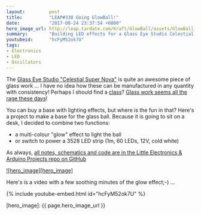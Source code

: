 ```yaml
---
layout:         post
title:          "LEAP#338 Going GlowBall!"
date:           "2017-08-24 23:37:54 +0800"
hero_image_url: http://leap.tardate.com/Kraft/GlowBall/assets/GlowBall_build.jpg
summary:        "Building LED effects for a Glass Eye Studio Celestial Planet Weight"
youtubeid:      "hcFyM52ok7U"
tags:
- Electronics
- LED
- Oscillators
---
```


The [Glass Eye Studio "Celestial Super Nova"](http://www.glasseyestudio.com/492f-glass-eye-studio-celestial-super-nova/) is quite
an awesome piece of glass work ... I have no idea how these can be manufactured in any quantity with consistency!
Perhaps I should find a [class](http://www.artglasscentre.com/studio.php)?
[Glass work seems all the rage these days](http://embedded.fm/episodes/210)!

You can buy a base with lighting effects, but where is the fun in that?
Here's a project to make a base for the glass ball. Because it is going to sit on a desk, I decided to combine two functions:

* a multi-colour "glow" effect to light the ball
* or switch to power a 3528 LED strip (1m, 60 LEDs, 12V, cold white)

As always, [all notes, schematics and code are in the Little Electronics & Arduino Projects repo on GitHub][project]

[![hero_image][hero_image]][project]

Here's is a video with a few soothing minutes of the glow effect;-) ...

{% include youtube-embed.html id="hcFyM52ok7U" %}

[leap]: http://leap.tardate.com
[project]: https://github.com/tardate/LittleArduinoProjects/tree/master/Kraft/GlowBall
[hero_image]: {{ page.hero_image_url }}
